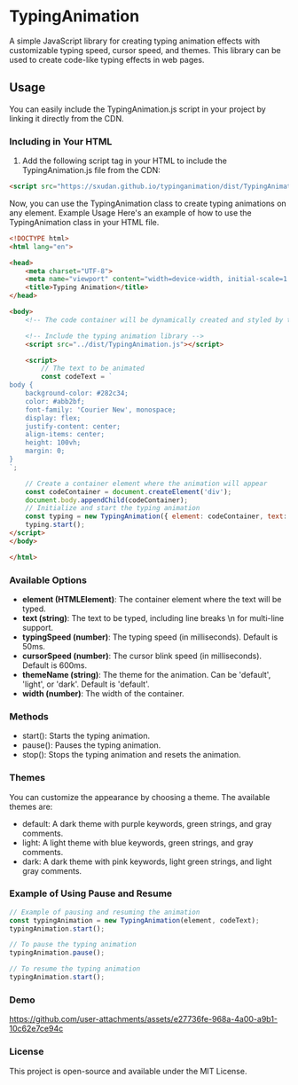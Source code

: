 # TypingAnimation

A simple JavaScript library for creating typing animation effects with customizable typing speed, cursor speed, and themes. This library can be used to create code-like typing effects in web pages.

## Usage

You can easily include the TypingAnimation.js script in your project by linking it directly from the CDN.

### Including in Your HTML

1. Add the following script tag in your HTML to include the TypingAnimation.js file from the CDN:

```html
<script src="https://sxudan.github.io/typinganimation/dist/TypingAnimation.js"></script>
```

Now, you can use the TypingAnimation class to create typing animations on any element.
Example Usage
Here's an example of how to use the TypingAnimation class in your HTML file.

```html
<!DOCTYPE html>
<html lang="en">

<head>
    <meta charset="UTF-8">
    <meta name="viewport" content="width=device-width, initial-scale=1.0">
    <title>Typing Animation</title>
</head>

<body>
    <!-- The code container will be dynamically created and styled by the library -->

    <!-- Include the typing animation library -->
    <script src="../dist/TypingAnimation.js"></script>

    <script>
        // The text to be animated
        const codeText = `
body {
    background-color: #282c34;
    color: #abb2bf;
    font-family: 'Courier New', monospace;
    display: flex;
    justify-content: center;
    align-items: center;
    height: 100vh;
    margin: 0;
} 
`;

    // Create a container element where the animation will appear
    const codeContainer = document.createElement('div');
    document.body.appendChild(codeContainer);
    // Initialize and start the typing animation
    const typing = new TypingAnimation({ element: codeContainer, text: codeText });
    typing.start();
</script>
</body>

</html>
```

### Available Options
- **element (HTMLElement)**: The container element where the text will be typed.
- **text (string)**: The text to be typed, including line breaks \n for multi-line support.
- **typingSpeed (number)**: The typing speed (in milliseconds). Default is 50ms.
- **cursorSpeed (number)**: The cursor blink speed (in milliseconds). Default is 600ms.
- **themeName (string)**: The theme for the animation. Can be 'default', 'light', or 'dark'. Default is 'default'.
- **width (number)**: The width of the container.

### Methods
- start(): Starts the typing animation.
- pause(): Pauses the typing animation.
- stop(): Stops the typing animation and resets the animation.

### Themes
You can customize the appearance by choosing a theme. The available themes are:

- default: A dark theme with purple keywords, green strings, and gray comments.
- light: A light theme with blue keywords, green strings, and gray comments.
- dark: A dark theme with pink keywords, light green strings, and light gray comments.

### Example of Using Pause and Resume

```javascript
// Example of pausing and resuming the animation
const typingAnimation = new TypingAnimation(element, codeText);
typingAnimation.start();

// To pause the typing animation
typingAnimation.pause();

// To resume the typing animation
typingAnimation.start();
```

### Demo


https://github.com/user-attachments/assets/e27736fe-968a-4a00-a9b1-10c62e7ce94c



### License
This project is open-source and available under the MIT License.
